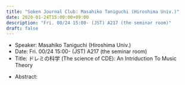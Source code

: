 ```yaml
---
title: "Soken Journal Club: Masahiko Taniguchi (Hiroshima Univ.)"
date: 2020-01-24T15:00:00+09:00
description: "Fri. 00/24 15:00- (JST) A217 (the seminar room)"
draft: false
---
```


- Speaker:
Masahiko Taniguchi (Hiroshima Univ.)
- Date:
Fri. 00/24 15:00- (JST) A217 (the seminar room)
- Title:
ドレミの科学 (The science of CDE): An Intriduction To Music Theory

<!--more-->

- Abstract:

